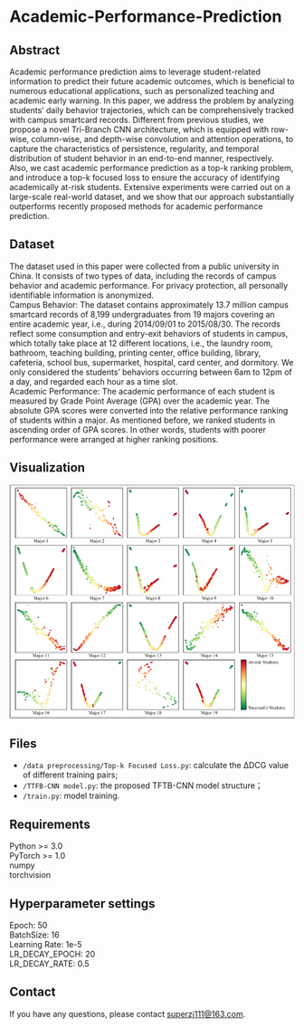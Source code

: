 # Academic-Performance-Prediction
## Abstract
Academic performance prediction aims to leverage  student-related information to predict their future academic outcomes, which is beneficial to numerous educational applications,  such as personalized teaching and academic early warning. In  this paper, we address the problem by analyzing students’ daily  behavior trajectories, which can be comprehensively tracked  with campus smartcard records. Different from previous studies,  we propose a novel Tri-Branch CNN architecture, which is  equipped with row-wise, column-wise, and depth-wise convolution and attention operations, to capture the characteristics  of persistence, regularity, and temporal distribution of student  behavior in an end-to-end manner, respectively. Also, we cast  academic performance prediction as a top-k ranking problem,  and introduce a top-k focused loss to ensure the accuracy of  identifying academically at-risk students. Extensive experiments  were carried out on a large-scale real-world dataset, and we show  that our approach substantially outperforms recently proposed  methods for academic performance prediction.
## Dataset

The dataset used in this paper were collected from a public  university in China. It consists of two types of data, including  the records of campus behavior and academic performance.  For privacy protection, all personally identifiable information  is anonymized.  
Campus Behavior: The dataset contains approximately 13.7  million campus smartcard records of 8,199 undergraduates  from 19 majors covering an entire academic year, i.e., during  2014/09/01 to 2015/08/30. The records reflect some consumption and entry-exit behaviors of students in campus, which  totally take place at 12 different locations, i.e., the laundry  room, bathroom, teaching building, printing center, office  building, library, cafeteria, school bus, supermarket, hospital,  card center, and dormitory. We only considered the students’  behaviors occurring between 6am to 12pm of a day, and  regarded each hour as a time slot.   
Academic Performance: The academic performance of each  student is measured by Grade Point Average (GPA) over the  academic year. The absolute GPA scores were converted into  the relative performance ranking of students within a major.  As mentioned before, we ranked students in ascending order of  GPA scores. In other words, students with poorer performance  were arranged at higher ranking positions.

## Visualization
![image](https://github.com/ZongJ1111/Academic-Performance-Prediction/blob/main/Visualization.png)

## Files

  * `/data preprocessing/Top-k Focused Loss.py`: calculate the ∆DCG value of different training pairs;  
  * `/TTFB-CNN model.py`: the proposed TFTB-CNN model structure；  
  * `/train.py`: model training.

## Requirements
Python >= 3.0  
PyTorch >= 1.0  
numpy  
torchvision 

## Hyperparameter settings
Epoch: 50  
BatchSize: 16  
Learning Rate: 1e-5  
LR_DECAY_EPOCH: 20  
LR_DECAY_RATE: 0.5  

## Contact
If you have any questions, please contact superzj111@163.com.
